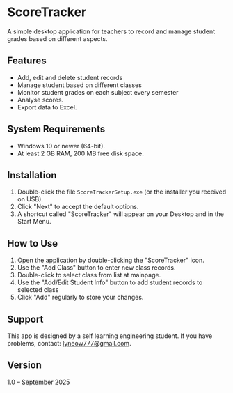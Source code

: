 ScoreTracker
============

A simple desktop application for teachers to record and manage student grades based on different aspects.

Features
--------
- Add, edit and delete student records 
- Manage student based on different classes
- Monitor student grades on each subject every semester
- Analyse scores.
- Export data to Excel.

System Requirements
-------------------
- Windows 10 or newer (64-bit).
- At least 2 GB RAM, 200 MB free disk space.

Installation
------------
1. Double-click the file `ScoreTrackerSetup.exe` (or the installer you received on USB).
2. Click "Next" to accept the default options.
3. A shortcut called "ScoreTracker" will appear on your Desktop and in the Start Menu.

How to Use
----------
1. Open the application by double-clicking the "ScoreTracker" icon.
2. Use the "Add Class" button to enter new class records.
3. Double-click to select class from list at mainpage.
4. Use the "Add/Edit Student Info" button to add student records to selected class
4. Click "Add" regularly to store your changes.

Support
-------
This app is designed by a self learning engineering student. If you have problems, contact: lyneow777@gmail.com.

Version
-------
1.0 – September 2025
